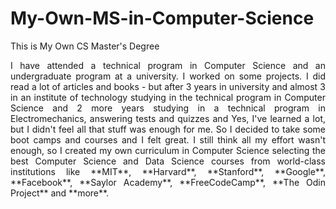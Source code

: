 # My-Own-MS-in-Computer-Science
This is My Own CS Master's Degree


<div align="justify">I have attended a technical program in Computer Science and an undergraduate program at a university. I worked on some projects. I did read a lot of articles and books - but after 3 years in university and almost 3 in an institute of technology studying in the technical program in Computer Science and 2 more years studying in a technical program in Electromechanics, answering tests and quizzes and Yes, I've learned a lot, but I didn't feel all that stuff was enough for me. So I decided to take some boot camps and courses and I felt great. I still think all my effort wasn't enough, so I created my own curriculum in Computer Science selecting the best Computer Science and Data Science courses from world-class institutions like **MIT**, **Harvard**, **Stanford**, **Google**, **Facebook**, **Saylor Academy**, **FreeCodeCamp**, **The Odin Project** and **more**.</div>

